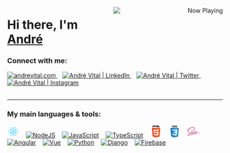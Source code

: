 <p align="right">
    <a href="https://spotify-now-playing.andrevitalb.vercel.app/now-playing?open" target="_blank">
        <img src="https://spotify-now-playing.andrevitalb.vercel.app/now-playing" width="256" height="64" alt="Now Playing"  align="right">
    </a>
</p>

<p align="center">
    <h1>Hi there, I'm <a href="https://andrevital.com/" target="_blank">André</a></h1>
</p>

### Connect with me:

<a href="https://andrevital.com/" target="_blank">
    <img alt="andrevital.com" width="25px" src="https://andrevital.com/images/logos/logo_contained--negative.svg">
</a>
&nbsp;&nbsp;
<a href="https://linkedin.com/in/andrevitalb/" target="_blank">
    <img alt="André Vital | LinkedIn" width="25px" src="https://seeklogo.com/images/L/linkedin-new-2020-logo-E14A5D55ED-seeklogo.com.png">
</a>
&nbsp;&nbsp;
<a href="https://twitter.com/andrevitalb" target="_blank">
    <img alt="André Vital | Twitter" width="25px" src="https://seeklogo.com/images/T/twitter-logo-A84FE9258E-seeklogo.com.png">
</a>
&nbsp;&nbsp;
<a href="https://instagram.com/im_andrevital" target="_blank">
    <img alt="André Vital | Instagram" width="25px" src="https://seeklogo.com/images/I/instagram-new-2016-logo-D9D42A0AD4-seeklogo.com.png">
</a>

<br/>
<br/>

---

### My main languages & tools:

[<img alt="React" width="28px" src="https://raw.githubusercontent.com/github/explore/80688e429a7d4ef2fca1e82350fe8e3517d3494d/topics/react/react.png" />](#)
&nbsp;&nbsp;
[<img alt="NodeJS" width="28px" src="https://seeklogo.com/images/N/nodejs-logo-FBE122E377-seeklogo.com.png">](#)
&nbsp;&nbsp;
[<img alt="JavaScript" width="28px" src="https://seeklogo.com/images/J/javascript-js-logo-2949701702-seeklogo.com.png" />](#)
&nbsp;&nbsp;
[<img alt="TypeScript" width="28px" src="https://upload.wikimedia.org/wikipedia/commons/thumb/4/4c/Typescript_logo_2020.svg/1200px-Typescript_logo_2020.svg.png" />](#)
&nbsp;&nbsp;
[<img alt="HTML5" width="28px" src="https://raw.githubusercontent.com/github/explore/80688e429a7d4ef2fca1e82350fe8e3517d3494d/topics/html/html.png" />](#)
&nbsp;&nbsp;
[<img alt="CSS3" width="28px" src="https://raw.githubusercontent.com/github/explore/80688e429a7d4ef2fca1e82350fe8e3517d3494d/topics/css/css.png" />](#)
&nbsp;&nbsp;
[<img alt="Sass" width="28px" src="https://raw.githubusercontent.com/github/explore/80688e429a7d4ef2fca1e82350fe8e3517d3494d/topics/sass/sass.png" />](#)
&nbsp;&nbsp;
[<img alt="Angular" width="28px" src="https://seeklogo.com/images/A/angular-logo-B76B1CDE98-seeklogo.com.png" />](#)
&nbsp;&nbsp;
[<img alt="Vue" width="28px" src="https://seeklogo.com/images/V/vuejs-logo-17D586B587-seeklogo.com.png" />](#)
&nbsp;&nbsp;
[<img alt="Python" width="28px" src="https://seeklogo.com/images/P/python-logo-A32636CAA3-seeklogo.com.png">](#)
&nbsp;&nbsp;
[<img alt="Django" width="23px" src="https://brandslogos.com/wp-content/uploads/images/large/django-logo.png">](#)
&nbsp;&nbsp;
[<img alt="Firebase" width="22px" src="https://seeklogo.com/images/F/firebase-logo-402F407EE0-seeklogo.com.png" />](#)
&nbsp;&nbsp;

[website]: https://andrevital.com/
